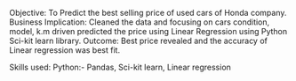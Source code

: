 Objective: To Predict the best selling price of used cars of Honda company.
Business Implication: Cleaned the data and focusing on cars condition, model, k.m driven predicted the price using Linear Regression using Python Sci-kit learn library.
Outcome: Best price revealed and the accuracy of Linear regression was best fit.

Skills used: Python:- Pandas, Sci-kit learn, Linear regression
